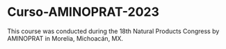 # Curso-AMINOPRAT-2023
This course was conducted during the 18th Natural Products Congress by AMINOPRAT in Morelia, Michoacán, MX.
